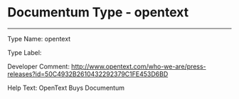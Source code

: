   
# Documentum Type - opentext
-----------------------------------------------------------------------------------

					
Type Name:  opentext

Type Label: 

Developer Comment:  http://www.opentext.com/who-we-are/press-releases?id=50C4932B2610432292379C1FE453D6BD

Help Text:  OpenText Buys Documentum